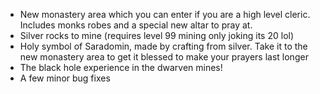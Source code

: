 *   New monastery area which you can enter if you are a high level cleric. Includes monks robes and a special new altar to pray at.
*   Silver rocks to mine (requires level 99 mining only joking its 20 lol)
*   Holy symbol of Saradomin, made by crafting from silver. Take it to the new monastery area to get it blessed to make your prayers last longer
*   The black hole experience in the dwarven mines!
*   A few minor bug fixes
